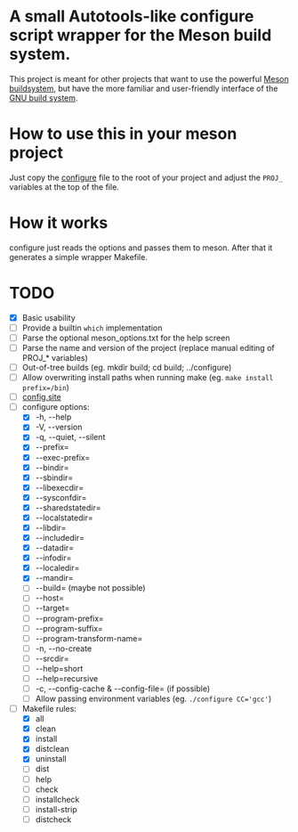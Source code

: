# A small Autotools-like configure script wrapper for the Meson build system.
This project is meant for other projects that want to use the powerful [Meson buildsystem](https://mesonbuild.com),
but have the more familiar and user-friendly interface of the [GNU build system](https://www.gnu.org/software/automake/manual/html_node/GNU-Build-System.html).

# How to use this in your meson project
Just copy the [configure](configure) file to the root of your project
and adjust the `PROJ_` variables at the top of the file.

# How it works
configure just reads the options and passes them to meson.
After that it generates a simple wrapper Makefile.

# TODO
- [x] Basic usability
- [ ] Provide a builtin `which` implementation
- [ ] Parse the optional meson\_options.txt for the help screen
- [ ] Parse the name and version of the project (replace manual editing of PROJ_\* variables)
- [ ] Out-of-tree builds (eg. mkdir build; cd build; ../configure)
- [ ] Allow overwriting install paths when running make (eg. `make install prefix=/bin`)
- [ ] [config.site](https://www.gnu.org/savannah-checkouts/gnu/autoconf/manual/autoconf-2.70/html\_node/Sharing-Defaults.html)
- [ ] configure options:
    - [x] -h, --help
    - [x] -V, --version
    - [x] -q, --quiet, --silent
    - [x] --prefix=
    - [x] --exec-prefix=
    - [x] --bindir=
    - [x] --sbindir=
    - [x] --libexecdir=
    - [x] --sysconfdir=
    - [x] --sharedstatedir=
    - [x] --localstatedir=
    - [x] --libdir=
    - [x] --includedir=
    - [x] --datadir=
    - [x] --infodir=
    - [x] --localedir=
    - [x] --mandir=
    - [ ] --build= (maybe not possible)
    - [ ] --host=
    - [ ] --target=
    - [ ] --program-prefix=
    - [ ] --program-suffix=
    - [ ] --program-transform-name=
    - [ ] -n, --no-create
    - [ ] --srcdir=
    - [ ] --help=short
    - [ ] --help=recursive
    - [ ] -c, --config-cache & --config-file= (if possible)
    - [ ] Allow passing environment variables (eg. `./configure CC='gcc'`)
- [ ] Makefile rules:
    - [x] all
    - [x] clean
    - [x] install
    - [x] distclean
    - [x] uninstall
    - [ ] dist
    - [ ] help
    - [ ] check
    - [ ] installcheck
    - [ ] install-strip
    - [ ] distcheck
